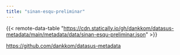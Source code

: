 ```yaml
---
title: "sinan-esqu-preliminar"
---
```


{{< remote-data-table "https://cdn.statically.io/gh/dankkom/datasus-metadata/main/metadata/data/sinan-esqu-preliminar.json" >}}

https://github.com/dankkom/datasus-metadata

